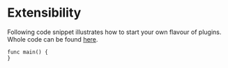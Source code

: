 

# Extensibility
Following code snippet illustrates how to start your own flavour of plugins.
Whole code can be found [here](../examples/simple-agent/agent.go).

```
func main() {
}
```
